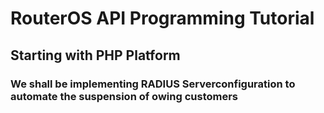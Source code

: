 # RouterOS API Programming Tutorial

## Starting with PHP Platform

### We shall be implementing RADIUS Serverconfiguration to automate the suspension of owing customers